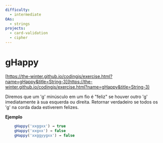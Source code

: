 ```yaml
---
difficulty:
  - intermediate
OAs:
  - strings
projects:
  - card-validation
  - cipher
---
```


# gHappy

[https://the-winter.github.io/codingjs/exercise.html?name=gHappy&title=String-3](https://the-winter.github.io/codingjs/exercise.html?name=gHappy&title=String-3)

Diremos que um 'g' minúsculo em um fio é "feliz" se
houver outro 'g' imediatamente à sua esquerda ou direita.
Retornar verdadeiro se todos os 'g' na corda dada estiverem felizes.

__Ejemplo__

```js
    gHappy('xxggxx') → true
    gHappy('xxgxx') → false
    gHappy('xxggyygxx') → false
```
